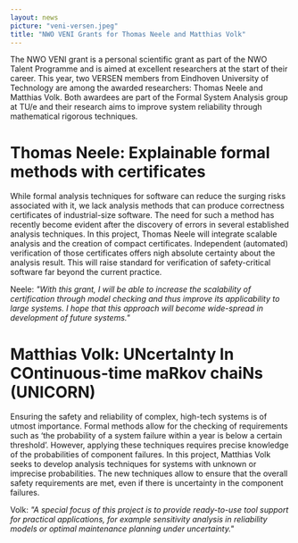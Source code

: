 ```yaml
---
layout: news
picture: "veni-versen.jpeg"
title: "NWO VENI Grants for Thomas Neele and Matthias Volk"
---
```


The NWO VENI grant is a personal scientific grant as part of the NWO Talent Programme and is aimed at excellent researchers at the start of their career. This year, two VERSEN members from Eindhoven University of Technology are among the awarded researchers: Thomas Neele and Matthias Volk. Both awardees are part of the Formal System Analysis group at TU/e and their research aims to improve system reliability through mathematical rigorous techniques.

# Thomas Neele: Explainable formal methods with certificates

While formal analysis techniques for software can reduce the surging risks associated with it, we lack analysis methods that can produce correctness certificates of industrial-size software. The need for such a method has recently become evident after the discovery of errors in several established analysis techniques.
In this project, Thomas Neele will integrate scalable analysis and the creation of compact certificates. Independent (automated) verification of those certificates offers nigh absolute certainty about the analysis result. This will raise standard for verification of safety-critical software far beyond the current practice.

Neele: _"With this grant, I will be able to increase the scalability of certification through model checking and thus improve its applicability to large systems. I hope that this approach will become wide-spread in development of future systems."_


# Matthias Volk: UNcertaInty In COntinuous-time maRkov chaiNs (UNICORN)

Ensuring the safety and reliability of complex, high-tech systems is of utmost importance. Formal methods allow for the checking of requirements such as ‘the probability of a system failure within a year is below a certain threshold’. However, applying these techniques requires precise knowledge of the probabilities of component failures.
In this project, Matthias Volk seeks to develop analysis techniques for systems with unknown or imprecise probabilities. The new techniques allow to ensure that the overall safety requirements are met, even if there is uncertainty in the component failures.

Volk: _"A special focus of this project is to provide ready-to-use tool support for practical applications, for example sensitivity analysis in reliability models or optimal maintenance planning under uncertainty."_